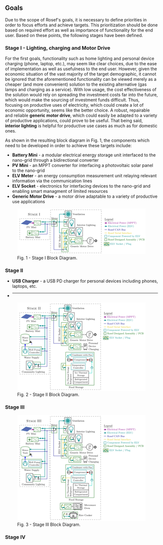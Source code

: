 ## Goals
Due to the scope of Rosef's goals, it is necessary to define priorities in order to focus efforts and achieve targets. This prioritization should be done based on required effort as well as importance of functionality for the end user. Based on these points, the following stages have been defined.

### Stage I - Lighting, charging and Motor Drive
For the first goals, functionality such as home lighting and personal device charging (phone, laptop, etc.), may seem like clear choices, due to the ease of implementation as well as usefulness to the end user.
However, given the economic situation of the vast majority of the target demographic, it cannot be ignored that the aforementioned functionality can be viewed merely as a cheaper (and more convenient) solution to the existing alternative (gas lamps and charging as a service).
With low usage, the cost effectiveness of the solution would rely on spreading the investment costs far into the future, which would make the sourcing of investment funds difficult. 
Thus, focusing on productive uses of electricity, which could create a lot of economic opportunity, seems like the better choice.
A robust, repairable and reliable __generic motor drive__, which could easily be adapted to a variety of productive applications, could prove to be useful.
That being said, __interior lighting__ is helpful for productive use cases as much as for domestic ones.

As shown in the resulting block diagram in Fig. 1, the components which need to be developed in order to achieve these targets include:

* __Battery Mini__ - a modular electrical energy storage unit interfaced to the nano-grid through a bidirectional converter
* __PV Mini__ - an MPPT converter for interfacing a photovoltaic solar panel to the nano-grid
* __ELV Meter__ - an energy consumption measurement unit relaying relevant information via the communication lines
* __ELV Socket__ - electronics for interfacing devices to the nano-grid and enabling smart managment of limited resources
* __Generic Motor Drive__ - a motor drive adaptable to a variety of productive use applications

<figure>
  <img src="https://raw.githubusercontent.com/Rosef-Engineering/requirements-and-architecture/main/export-svg/stage1.svg" alt="Stage I Block Diagram" width="750"/>
  <figcaption>Fig. 1 - Stage I Block Diagram.</figcaption>
</figure>  

### Stage II

* __USB Charger__ - a USB PD charger for personal devices including phones, laptops, etc.
* ____

<figure>
  <img src="https://raw.githubusercontent.com/Rosef-Engineering/requirements-and-architecture/main/export-svg/stage2.svg" alt="Stage II Block Diagram" width="750"/>
  <figcaption>Fig. 2 - Stage II Block Diagram.</figcaption>
</figure>  

### Stage III

<figure>
  <img src="https://raw.githubusercontent.com/Rosef-Engineering/requirements-and-architecture/main/export-svg/stage3.svg" alt="Stage III Block Diagram" width="750"/>
  <figcaption>Fig. 3 - Stage III Block Diagram.</figcaption>
</figure>  


### Stage IV


